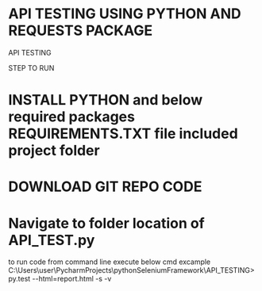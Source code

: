 # API TESTING USING PYTHON AND REQUESTS PACKAGE #

API TESTING

STEP TO RUN

# INSTALL PYTHON and below required packages REQUIREMENTS.TXT file included project folder


# DOWNLOAD GIT REPO CODE
#  Navigate to folder location of API_TEST.py
 to run code from command line execute below cmd
    excample 
    C:\Users\user\PycharmProjects\pythonSeleniumFramework\API_TESTING>py.test --html=report.html -s -v

